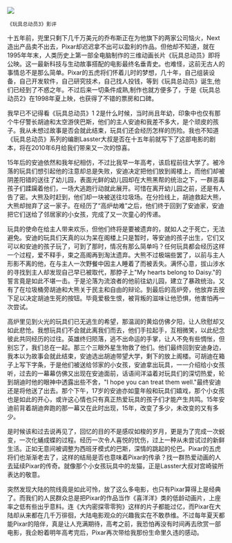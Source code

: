 ![](toy_story.jpg)

`《玩具总动员3》影评`

十五年前，兜里只剩下几千万美元的乔布斯正在为他旗下的两家公司恼火，Next造出产品卖不出去，Pixar却迟迟拿不出可以盈利的作品。但他却不知道，就在1995年年末，人类历史上第一部全电脑制作的三维动画长片《玩具总动员》即将公映。这一最新科技与生动故事搭配的电影最终名垂青史。也难怪，这前无古人的事情总不是那么简单。Pixar的五虎将们怀着儿时的梦想，几十年，自己组装设备，自己开发软件，自己研究技术，自己找人投钱，等到《玩具总动员》诞生,他们已经到了不惑之年。不过后来一切条件成熟,制作也就方便多了，于是《玩具总动员2》在1998年夏上映，也获得了不错的票房和口碑。 

我早已不记得看《玩具总动员》1 2是什么时候，当时尚且年幼，印象中也仅有那个牛仔警长胡迪和太空游侠巴斯，他们的主人安迪和我差不多大，是个顽皮的孩子。我从未想过故事是否会就此结束，玩具们还会经历怎样的历险。我也不知道《玩具总动员》系列的编剧Lasster大叔是否在十五年前就写下了这部电影的剧本，将在2010年6月给我们带来又一次的惊喜。 

15年后的安迪依然和我年纪相仿，不过比我早一年高考，该启程前往大学了。被冷落的玩具们想引起他的注意却总是失败，安迪决定把他们放到阁楼上，而他们却被阴差阳错的送往了幼儿园，表面光鲜的幼儿园却在大熊黑帮的统治之下，一群恶毒孩子们蹂躏着他们，一场大逃跑行动就此展开。可惜在离开幼儿园之前，还是有人告了密。大熊及时赶到，他们却一块被送往垃圾场。在分捡线上，胡迪救起大熊，大熊却抛弃了这一家子。在经历了“高炉劫难”之后，他们终于回到了安迪家，安迪把它们送给了邻居家的小女孩，完成了又一次童心的传递。 

玩具的使命在给主人带来欢乐，但他们终将是要被遗弃的，就如人之于死亡，无法避免。安迪的玩具们天真的以为呆在阁楼上只是暂时，等安迪的孩子出生，它们又可以和安迪的孩子玩了，可到了那时，情况有那么简单吗？任何玩具都会经历这样一个过程，爱不释手，束之高阁再到淘汰遗弃。大熊不过极端些罢了，以前与主人形影不离的他，在与主人一次野餐中因主人睡着了而被丢失。满怀心意，拔山涉水的寻找到主人却发现自己早已被取代，那脖子上"My hearts belong to Daisy."的誓言竟是如此不堪一击。于是沦落为流浪者的他前往幼儿园，建立了暴政统治。又有了在垃圾桶旁胡迪和大熊关于民主和自由的辩论。到最后的高炉旁，他放弃去按下足以决定胡迪生死的按钮。毕竟爱极生恨，被背叛的滋味让他恐惧，他害怕再一次尝试。 

高炉里见到火光的玩具们已无逃生的希望，那温润的黄焰仿佛夕阳，让人欣慰却又如此悲怆。我想玩具们不会就此离我们而去，他们手拉起手，互相微笑，以此纪念彼此共同经历的过往。英雄终归陨落，逃不出命运的手掌，让人不免有些惆怅，但别忘了，我们总在一起。那三个三眼外星生物救了他们。他们最终回到安迪身边，我本以为故事会就此结束，安迪选出胡迪带望大学，剩下的放上阁楼。可胡迪在箱子上写下字条，于是他们被送给邻家的小女孩，安迪拿出玩具，一一介绍给小女孩听，过去的一幕幕仿佛又出现在安迪面前，话语间洋溢着对玩具们的深切热爱，轮到胡迪时他的眼神中透露出些不舍，"I hope you can treat them well."最终安迪还是将他送了出去。那个下午，17岁的安迪亦如童年般和玩具们嬉戏，那个小女孩也是如此的开心，或许这心情也只有真正热爱玩具的孩子们才能产生共鸣。15年安迪前背着胡迪奔跑的那一幕又在此时出现，15年，改变了多少，未改变的又有多少。 

是时候该和过去说再见了，回忆的目的不是感叹如梭的岁月，更是为了完成一次蜕变，一次化蛹成蝶的过程。经历一次令人喜悦的忧伤，过上一种从未尝试过的新鲜生活。正如无意间被调整为西班牙模式的巴斯，深情的跳起的伦巴。Pixar的五虎将们也渐渐老去了，这样的结局是否也意味着Pixar的传承？找一群热爱动画的人去延续Pixar的传奇。就像那个小女孩玩具中的龙猫，正是Lasster大叔对宫崎骏所表达的敬意。 

突然发现大陆的院线竟是如此可怜，放了这么多电影，也只有Pixar算得上是经典了。而我们的人民群众总是把Pixar的作品当作《喜洋洋》类的低龄动画片，上座率之低有些出乎意料。连《大内密探零零狗》这样的片子都能过亿，而Pixar在大陆却从来都在几千万徘徊，大陆电影观众的兴趣我实在不敢恭维。不过每年夏天都能Pixar的陪伴，真是让人充满期待，高考之前，我恐怕再没有时间再去欣赏一部电影，我企盼着明年高考完后，Pixar再次带给我那份生命里久违的感动。


